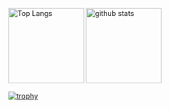 <p align="left"> 
  <img alt="Top Langs" height="150px" src="https://github-readme-stats.vercel.app/api/top-langs/?username=hakomori64&layout=compact&count_private=true&show_icons=true&theme=onedark" />
  <img alt="github stats" height="150px" src="https://github-readme-stats.vercel.app/api?username=hakomori64&count_private=true&show_icons=true&show_icons=true&theme=onedark" />
</p>

[![trophy](https://github-profile-trophy.vercel.app/?username=hakomori64&theme=onedark&column=7
)](https://github.com/ryo-ma/github-profile-trophy)
